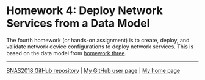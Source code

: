 # Homework 4: Deploy Network Services from a Data Model

The fourth homework (or hands-on assignment) is to create, deploy, and
validate network device configurations to deploy network services. This
is based on the data model from [homework three](../hw3-data_models/).

---

[BNAS2018 GitHub repository](https://github.com/auerswal/bnas2018) | [My GitHub user page](https://github.com/auerswal) | [My home page](https://www.unix-ag.uni-kl.de/~auerswal/)

